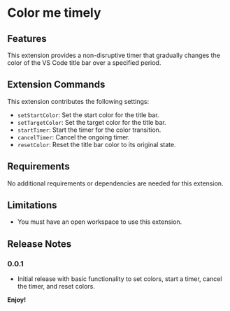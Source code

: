 # Color me timely

## Features

This extension provides a non-disruptive timer that gradually changes the color of the VS Code title bar over a specified period. 

## Extension Commands
This extension contributes the following settings:

- `setStartColor`: Set the start color for the title bar.
- `setTargetColor`: Set the target color for the title bar.
- `startTimer`: Start the timer for the color transition.
- `cancelTimer`: Cancel the ongoing timer.
- `resetColor`: Reset the title bar color to its original state.

## Requirements

No additional requirements or dependencies are needed for this extension.

## Limitations

- You must have an open workspace to use this extension.

## Release Notes

### 0.0.1

- Initial release with basic functionality to set colors, start a timer, cancel the timer, and reset colors.

**Enjoy!**
